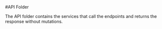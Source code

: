 #API Folder

The API folder contains the services that call the endpoints and returns the response without mutations.
